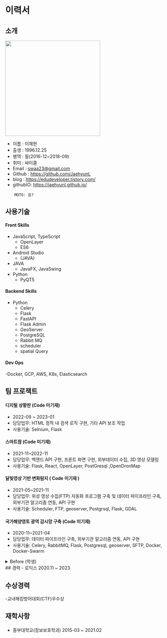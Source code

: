 # 이력서

## 소개


<img src="https://user-images.githubusercontent.com/48937399/210212490-e66255fa-4a3b-4528-b6ff-ccd71ef81c9e.jpg" width="300" height="300">

* 이름 : 이재현
* 출생 : 1996.12.25
* 병역 : 필(2016-12~2018-09)
* 취미 : 싸이클
* Email : swaa23@gmail.com
* Github : https://github.com/JaehyunL
* blog : https://edudeveloper.tistory.com/
* githubIO: https://jaehyunl.github.io/

~~~
    MOTO: 음?
~~~



## 사용기술 

#### Front Skills
<!-- 아이콘 대충 자바스크립트, 타입스크립트 ,안드로이드스튜디오 구해와야지--> 
- JavaScript, TypeScript
  - OpenLayer
  - ES6
- Android Studio
  - (JAVA)
- JAVA
   - JavaFX, JavaSwing
- Python
  - PyQT5

#### Backend Skills
- Python 
  - Celery
  - Flask
  - FastAPI
  - Flask Admin
  - GeoServer
  - PostgreSQL
  - Rabbit MQ
  - scheduler
  - spatial Query


<!-- 아이콘 자바 파이썬 구해와야지-->

#### Dev Ops 
-Docker, GCP, AWS, K8s, Elasticsearch

<!-- 도커 aws -->

## 팀 프로잭트
#### 디지털 상황판 (Code 미기재)
- 2022-09 ~ 2023-01
- 담당업무: HTML 정적 내 검색 로직 구현, 기타 API 보조 작업
- 사용기술: Selnium, Flask 

#### 스마트팜 (Code 미기재)
- 2021-11~2022-11
- 담당업무: 백앤드 API 구현, 프론트 화면 구현, 외부데이터 수집, 3D 영상 모델링
- 사용기술: Flask, React, OpenLayer, PostGresql ,OpenDronMap

#### 달빛영상 기반 변화탐지 ( Code 미기재 )
- 2021-05~2021-11
- 담당업무: 위성 영상 수집(FTP) 자동화 프로그램 구축 및 데이터 파이프라인 구축, 외부기관 알고리즘 연동, API 구현
- 사용기술: Scheduler, FTP, geoserver, Postgrsql, Flask, GDAL

#### 국가해양영토 광역 감시망 구축 (Code 미기재)
- 2020-11~2021-04
- 담당업무: 데이터 파이프라인 구축, 외부기관 알고리즘 연동, API 구현
- 사용기술: Celery, RabbitMQ, Flask, Postgresql, geoserver, SFTP, Docker, Docker-Swarm

<details>
<summary>Before (학생)</summary>


#### [얼굴 인식 출석 자동화 프로그램 ](https://github.com/slackid/Final_Capston_Forward)
###### 사용기술 :
<!-- 사진첨부 -->
- Python / Flask
- Angular
- MYSQL 
- Docker
- GCP 

###### 제작기간 : 
- 2020-08~2020-10

#### [스미싱 탐지 프로그램](https://github.com/teamGolee/golee-server-python)
###### 사용기술 :
- Python / Flask
- Anroid studio
- MYSQL 
- AWS 
- Google SafeBrowsing
###### 제작기간:
- 2020-04~2020-06


## 개인 프로잭트 
#### [자바 GUI 기반 암호화 프로그램](https://github.com/JaeHyunL/JavaCiper)
###### 사용기술 :
 -JAVA / GUI
 -JAVAFX
###### 제작기간:
- 2019-06~2019-06

</details>
## 경력 
- 로딕스 2020.11 ~ 2023
 
## 수상경력
-교내해킹방어대회(CTF)우수상

## 재학사항 
####
- 중부대학교(정보보호학과) 2015-03 ~ 2021.02
